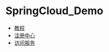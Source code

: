 # SpringCloud_Demo
- [教程](https://blog.csdn.net/weixin_44009447/article/details/108273295)
- [注册中心](http://localhost:8888/)
- [访问服务](http://localhost:8764/consumer/getName)